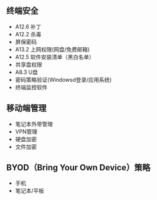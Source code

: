 ## 终端安全
- A12.6 补丁
- A12.2 杀毒
- 屏保密码
- A13.2 上网权限(网盘/免费邮箱)
- A12.5 软件安装清单（黑白名单）
- 共享盘权限
- A8.3 U盘
- 密码策略验证(Windowsd登录/应用系统)
- 终端监控软件

## 移动端管理
- 笔记本外带管理
- VPN管理
- 硬盘加密
- 文件加密

## BYOD（Bring Your Own Device）策略
- 手机
- 笔记本/平板
